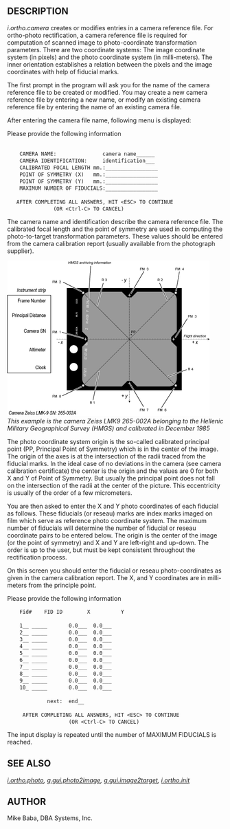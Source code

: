 ## DESCRIPTION

*i.ortho.camera* creates or modifies entries in a camera reference file.
For ortho-photo rectification, a camera reference file is required for
computation of scanned image to photo-coordinate transformation
parameters. There are two coordinate systems: The image coordinate
system (in pixels) and the photo coordinate system (in milli-meters).
The inner orientation establishes a relation between the pixels and the
image coordinates with help of fiducial marks.

The first prompt in the program will ask you for the name of the camera
reference file to be created or modified. You may create a new camera
reference file by entering a new name, or modify an existing camera
reference file by entering the name of an existing camera file.

After entering the camera file name, following menu is displayed:

Please provide the following information

```

    CAMERA NAME:               camera name______
    CAMERA IDENTIFICATION:     identification___
    CALIBRATED FOCAL LENGTH mm.:_________________
    POINT OF SYMMETRY (X)   mm.:_________________
    POINT OF SYMMETRY (Y)   mm.:_________________
    MAXIMUM NUMBER OF FIDUCIALS:_________________

   AFTER COMPLETING ALL ANSWERS, HIT <ESC> TO CONTINUE
               (OR <Ctrl-C> TO CANCEL)
```

The camera name and identification describe the camera reference file.
The calibrated focal length and the point of symmetry are used in
computing the photo-to-target transformation parameters. These values
should be entered from the camera calibration report (usually available
from the photograph supplier).

![Sketch of aerial photo](i_ortho_camera.png)\
*This example is the camera Zeiss LMK9 265-002A belonging to the
Hellenic Military Geographical Survey (HMGS) and calibrated in December
1985*

The photo coordinate system origin is the so-called calibrated principal
point (PP, Principal Point of Symmetry) which is in the center of the
image. The origin of the axes is at the intersection of the radii traced
from the fiducial marks. In the ideal case of no deviations in the
camera (see camera calibration certificate) the center is the origin and
the values are 0 for both X and Y of Point of Symmetry. But usually the
principal point does not fall on the intersection of the radii at the
center of the picture. This eccentricity is usually of the order of a
few micrometers.

You are then asked to enter the X and Y photo coordinates of each
fiducial as follows. These fiducials (or reseau) marks are index marks
imaged on film which serve as reference photo coordinate system. The
maximum number of fiducials will determine the number of fiducial or
reseau coordinate pairs to be entered below. The origin is the center of
the image (or the point of symmetry) and X and Y are left-right and
up-down. The order is up to the user, but must be kept consistent
throughout the rectification process.

On this screen you should enter the fiducial or reseau photo-coordinates
as given in the camera calibration report. The X, and Y coordinates are
in milli-meters from the principle point.

Please provide the following information

```
    Fid#    FID ID        X          Y

    1__ _____       0.0___  0.0___
    2__ _____       0.0___  0.0___
    3__ _____       0.0___  0.0___
    4__ _____       0.0___  0.0___
    5__ _____       0.0___  0.0___
    6__ _____       0.0___  0.0___
    7__ _____       0.0___  0.0___
    8__ _____       0.0___  0.0___
    9__ _____       0.0___  0.0___
    10_ _____       0.0___  0.0___

             next:  end__

     AFTER COMPLETING ALL ANSWERS, HIT <ESC> TO CONTINUE
                    (OR <Ctrl-C> TO CANCEL)
```

The input display is repeated until the number of MAXIMUM FIDUCIALS is
reached.

## SEE ALSO

*[i.ortho.photo](i.ortho.photo.html),
[g.gui.photo2image](g.gui.photo2image.html),
[g.gui.image2target](g.gui.image2target.html),
[i.ortho.init](i.ortho.init.html)*

## AUTHOR

Mike Baba, DBA Systems, Inc.
